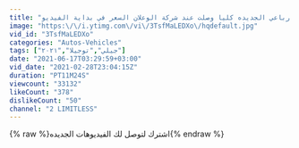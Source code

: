 ```yaml
---
title: "جيلي توجيلا ٢٠٢١ دفع رباعي الجديده كليا وصلت عند شركة الوعلان السعر في بداية الفيديو"
image: "https:\/\/i.ytimg.com\/vi\/3TsfMaLEDXo\/hqdefault.jpg"
vid_id: "3TsfMaLEDXo"
categories: "Autos-Vehicles"
tags: ["جيلي","توجيلا","٢٠٢١"]
date: "2021-06-17T03:29:59+03:00"
vid_date: "2021-02-28T23:04:15Z"
duration: "PT11M24S"
viewcount: "33132"
likeCount: "378"
dislikeCount: "50"
channel: "2 LIMITLESS"
---
```

{% raw %}اشترك لتوصل لك الفيديوهات الجديده{% endraw %}
